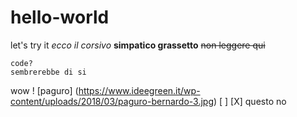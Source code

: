 # hello-world
let's try it
*ecco il corsivo*
**simpatico grassetto**
~~non leggere qui~~

    code?
    sembrerebbe di si
wow
! [paguro] (https://www.ideegreen.it/wp-content/uploads/2018/03/paguro-bernardo-3.jpg)
[ ]
[X]
questo no 
